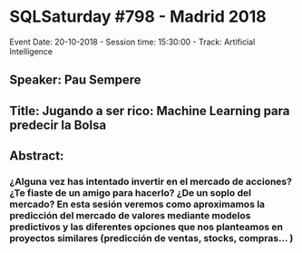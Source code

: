 # SQLSaturday #798 - Madrid 2018
Event Date: 20-10-2018 - Session time: 15:30:00 - Track: Artificial Intelligence
## Speaker: Pau Sempere
## Title: Jugando a ser rico: Machine Learning para predecir la Bolsa
## Abstract:
### ¿Alguna vez has intentado invertir en el mercado de acciones? ¿Te fiaste de un amigo para hacerlo? ¿De un soplo del mercado? En esta sesión veremos como aproximamos la predicción del mercado de valores mediante modelos predictivos y las diferentes opciones que nos planteamos en proyectos similares (predicción de ventas, stocks, compras... )
